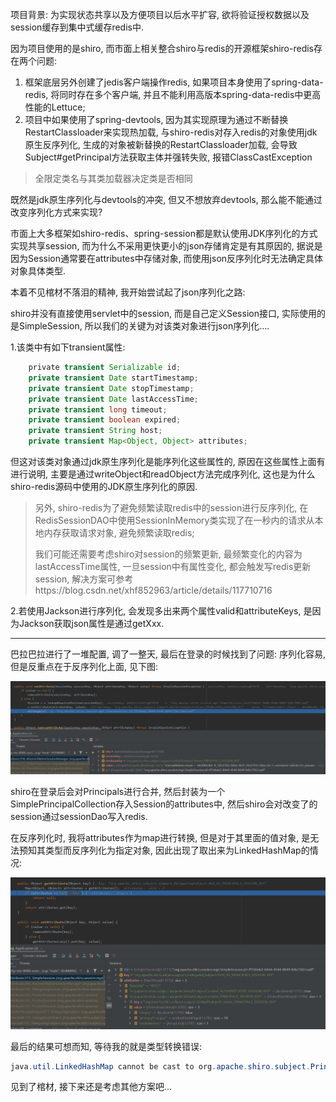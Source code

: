 项目背景: 为实现状态共享以及方便项目以后水平扩容, 欲将验证授权数据以及session缓存到集中式缓存redis中. 

因为项目使用的是shiro, 而市面上相关整合shiro与redis的开源框架shiro-redis存在两个问题:

1. 框架底层另外创建了jedis客户端操作redis, 如果项目本身使用了spring-data-redis, 将同时存在多个客户端, 并且不能利用高版本spring-data-redis中更高性能的Lettuce;
2. 项目中如果使用了spring-devtools, 因为其实现原理为通过不断替换RestartClassloader来实现热加载, 与shiro-redis对存入redis的对象使用jdk原生反序列化, 生成的对象被新替换的RestartClassloader加载, 会导致Subject#getPrincipal方法获取主体并强转失败, 报错ClassCastException

> 全限定类名与其类加载器决定类是否相同

既然是jdk原生序列化与devtools的冲突, 但又不想放弃devtools, 那么能不能通过改变序列化方式来实现?

市面上大多框架如shiro-redis、spring-session都是默认使用JDK序列化的方式实现共享session, 而为什么不采用更快更小的json存储肯定是有其原因的, 据说是因为Session通常要在attributes中存储对象, 而使用json反序列化时无法确定具体对象具体类型.

本着不见棺材不落泪的精神, 我开始尝试起了json序列化之路:

shiro并没有直接使用servlet中的session, 而是自己定义Session接口, 实际使用的是SimpleSession, 所以我们的关键为对该类对象进行json序列化....

1.该类中有如下transient属性:

```java
    private transient Serializable id;
    private transient Date startTimestamp;
    private transient Date stopTimestamp;
    private transient Date lastAccessTime;
    private transient long timeout;
    private transient boolean expired;
    private transient String host;
    private transient Map<Object, Object> attributes;
```

但这对该类对象通过jdk原生序列化是能序列化这些属性的, 原因在这些属性上面有进行说明, 主要是通过writeObject和readObject方法完成序列化, 这也是为什么shiro-redis源码中使用的JDK原生序列化的原因.

> 另外, shiro-redis为了避免频繁读取redis中的session进行反序列化, 在RedisSessionDAO中使用SessionInMemory类实现了在一秒内的请求从本地内存获取请求对象, 避免频繁读取redis;
> 
> 我们可能还需要考虑shiro对session的频繁更新, 最频繁变化的内容为lastAccessTime属性, 一旦session中有属性变化, 都会触发写redis更新session, 解决方案可参考https://blog.csdn.net/xhf852963/article/details/117710716

2.若使用Jackson进行序列化, 会发现多出来两个属性valid和attributeKeys, 是因为Jackson获取json属性是通过getXxx.

---------------------------------------

巴拉巴拉进行了一堆配置, 调了一整天, 最后在登录的时候找到了问题: 序列化容易, 但是反重点在于反序列化上面, 见下图:

![](assets/2022-05-23-23-33-24-image.png)

shiro在登录后会对Principals进行合并, 然后封装为一个SimplePrincipalCollection存入Session的attributes中, 然后shiro会对改变了的session通过sessionDao写入redis.

在反序列化时, 我将attributes作为map进行转换, 但是对于其里面的值对象, 是无法预知其类型而反序列化为指定对象, 因此出现了取出来为LinkedHashMap的情况:

![](assets/2022-05-23-23-41-21-image.png)

最后的结果可想而知, 等待我的就是类型转换错误:

```java
java.util.LinkedHashMap cannot be cast to org.apache.shiro.subject.PrincipalCollection
```

见到了棺材, 接下来还是考虑其他方案吧...
